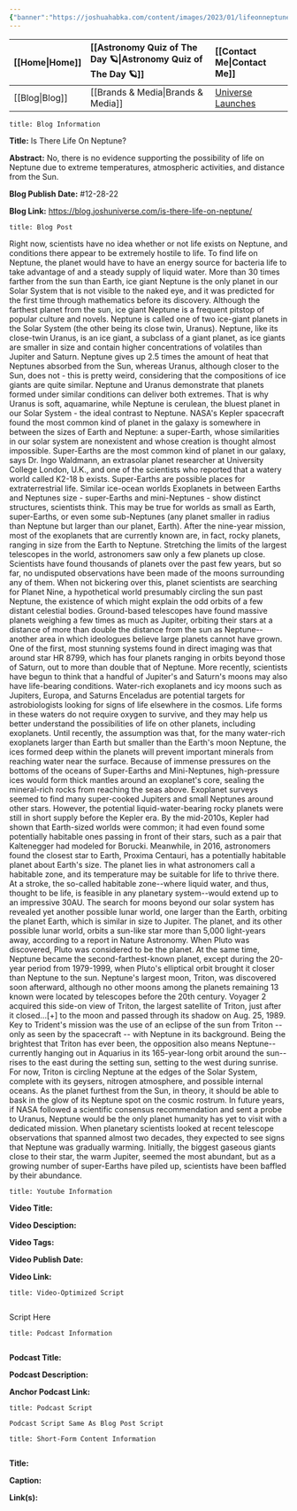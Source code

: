 ```yaml
---
{"banner":"https://joshuahabka.com/content/images/2023/01/lifeonneptune-2--1-.webp","banner_x":0.5,"dg-publish":true,"permalink":"/blog/is-there-life-on-neptune/","dgPassFrontmatter":true,"noteIcon":"","created":"","updated":""}
---
```




<div class="transclusion internal-embed is-loaded"><div class="markdown-embed">



| [[Home\|Home]] | [[Astronomy Quiz of The Day 🪐\|Astronomy Quiz of The Day 🪐]] | [[Contact Me\|Contact Me]]                                |
|:-------- |:-------------------------------- |:--------------------------------------------- |
| [[Blog\|Blog]] | [[Brands & Media\|Brands & Media]]           | [Universe Launches](https://stardashusa.com/) |


</div></div>


```ad-info
title: Blog Information
```

**Title:** Is There Life On Neptune?

**Abstract:** No, there is no evidence supporting the possibility of life on Neptune due to extreme temperatures, atmospheric activities, and distance from the Sun.

**Blog Publish Date:** #12-28-22

**Blog Link:** https://blog.joshuniverse.com/is-there-life-on-neptune/

```ad-abstract
title: Blog Post
```

Right now, scientists have no idea whether or not life exists on Neptune, and conditions there appear to be extremely hostile to life. To find life on Neptune, the planet would have to have an energy source for bacteria life to take advantage of and a steady supply of liquid water.
More than 30 times farther from the sun than Earth, ice giant Neptune is the only planet in our Solar System that is not visible to the naked eye, and it was predicted for the first time through mathematics before its discovery. Although the farthest planet from the sun, ice giant Neptune is a frequent pitstop of popular culture and novels. Neptune is called one of two ice-giant planets in the Solar System (the other being its close twin, Uranus).
Neptune, like its close-twin Uranus, is an ice giant, a subclass of a giant planet, as ice giants are smaller in size and contain higher concentrations of volatiles than Jupiter and Saturn. Neptune gives up 2.5 times the amount of heat that Neptunes absorbed from the Sun, whereas Uranus, although closer to the Sun, does not - this is pretty weird, considering that the compositions of ice giants are quite similar. Neptune and Uranus demonstrate that planets formed under similar conditions can deliver both extremes.
That is why Uranus is soft, aquamarine, while Neptune is cerulean, the bluest planet in our Solar System - the ideal contrast to Neptune. NASA's Kepler spacecraft found the most common kind of planet in the galaxy is somewhere in between the sizes of Earth and Neptune: a super-Earth, whose similarities in our solar system are nonexistent and whose creation is thought almost impossible. Super-Earths are the most common kind of planet in our galaxy, says Dr. Ingo Waldmann, an extrasolar planet researcher at University College London, U.K., and one of the scientists who reported that a watery world called K2-18 b exists. Super-Earths are possible places for extraterrestrial life.
Similar ice-ocean worlds Exoplanets in between Earths and Neptunes size - super-Earths and mini-Neptunes - show distinct structures, scientists think. This may be true for worlds as small as Earth, super-Earths, or even some sub-Neptunes (any planet smaller in radius than Neptune but larger than our planet, Earth). After the nine-year mission, most of the exoplanets that are currently known are, in fact, rocky planets, ranging in size from the Earth to Neptune.
Stretching the limits of the largest telescopes in the world, astronomers saw only a few planets up close. Scientists have found thousands of planets over the past few years, but so far, no undisputed observations have been made of the moons surrounding any of them.
When not bickering over this, planet scientists are searching for Planet Nine, a hypothetical world presumably circling the sun past Neptune, the existence of which might explain the odd orbits of a few distant celestial bodies. Ground-based telescopes have found massive planets weighing a few times as much as Jupiter, orbiting their stars at a distance of more than double the distance from the sun as Neptune--another area in which ideologues believe large planets cannot have grown. One of the first, most stunning systems found in direct imaging was that around star HR 8799, which has four planets ranging in orbits beyond those of Saturn, out to more than double that of Neptune.
More recently, scientists have begun to think that a handful of Jupiter's and Saturn's moons may also have life-bearing conditions. Water-rich exoplanets and icy moons such as Jupiters, Europa, and Saturns Enceladus are potential targets for astrobiologists looking for signs of life elsewhere in the cosmos.
Life forms in these waters do not require oxygen to survive, and they may help us better understand the possibilities of life on other planets, including exoplanets. Until recently, the assumption was that, for the many water-rich exoplanets larger than Earth but smaller than the Earth's moon Neptune, the ices formed deep within the planets will prevent important minerals from reaching water near the surface. Because of immense pressures on the bottoms of the oceans of Super-Earths and Mini-Neptunes, high-pressure ices would form thick mantles around an exoplanet's core, sealing the mineral-rich rocks from reaching the seas above.
Exoplanet surveys seemed to find many super-cooked Jupiters and small Neptunes around other stars. However, the potential liquid-water-bearing rocky planets were still in short supply before the Kepler era. By the mid-2010s, Kepler had shown that Earth-sized worlds were common; it had even found some potentially habitable ones passing in front of their stars, such as a pair that Kaltenegger had modeled for Borucki. Meanwhile, in 2016, astronomers found the closest star to Earth, Proxima Centauri, has a potentially habitable planet about Earth's size.
The planet lies in what astronomers call a habitable zone, and its temperature may be suitable for life to thrive there. At a stroke, the so-called habitable zone--where liquid water, and thus, thought to be life, is feasible in any planetary system--would extend up to an impressive 30AU. The search for moons beyond our solar system has revealed yet another possible lunar world, one larger than the Earth, orbiting the planet Earth, which is similar in size to Jupiter.
The planet, and its other possible lunar world, orbits a sun-like star more than 5,000 light-years away, according to a report in Nature Astronomy. When Pluto was discovered, Pluto was considered to be the planet. At the same time, Neptune became the second-farthest-known planet, except during the 20-year period from 1979-1999, when Pluto's elliptical orbit brought it closer than Neptune to the sun. Neptune's largest moon, Triton, was discovered soon afterward, although no other moons among the planets remaining 13 known were located by telescopes before the 20th century.
Voyager 2 acquired this side-on view of Triton, the largest satellite of Triton, just after it closed...[+] to the moon and passed through its shadow on Aug. 25, 1989. Key to Trident's mission was the use of an eclipse of the sun from Triton -- only as seen by the spacecraft -- with Neptune in its background. Being the brightest that Triton has ever been, the opposition also means Neptune--currently hanging out in Aquarius in its 165-year-long orbit around the sun--rises to the east during the setting sun, setting to the west during sunrise.
For now, Triton is circling Neptune at the edges of the Solar System, complete with its geysers, nitrogen atmosphere, and possible internal oceans. As the planet furthest from the Sun, in theory, it should be able to bask in the glow of its Neptune spot on the cosmic rostrum. In future years, if NASA followed a scientific consensus recommendation and sent a probe to Uranus, Neptune would be the only planet humanity has yet to visit with a dedicated mission.
When planetary scientists looked at recent telescope observations that spanned almost two decades, they expected to see signs that Neptune was gradually warming. Initially, the biggest gaseous giants close to their star, the warm Jupiter, seemed the most abundant, but as a growing number of super-Earths have piled up, scientists have been baffled by their abundance.

```ad-info
title: Youtube Information
```

**Video Title:**

**Video Desciption:**

**Video Tags:**

**Video Publish Date:**

**Video Link:**

```ad-abstract
title: Video-Optimized Script


```

Script Here

```ad-info
title: Podcast Information


```

**Podcast Title:**

**Podcast Description:**

**Anchor Podcast Link:**

```ad-info
title: Podcast Script

Podcast Script Same As Blog Post Script

```


```ad-info
title: Short-Form Content Information


```

**Title:**

**Caption:**

**Link(s):**

